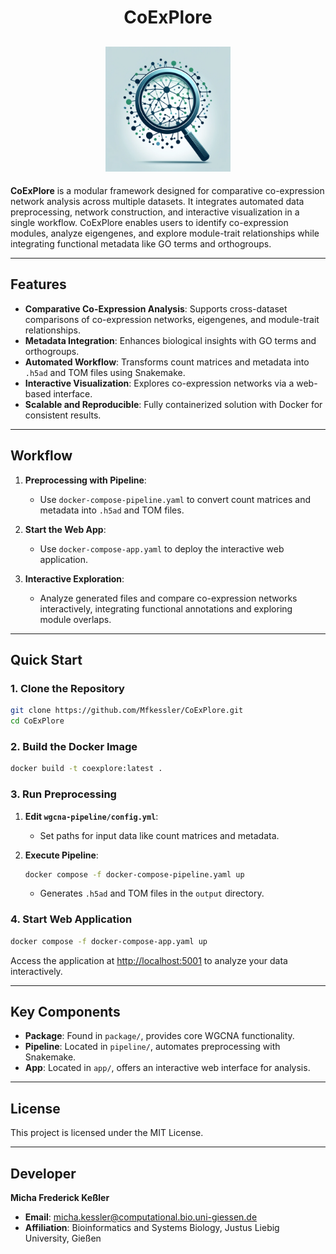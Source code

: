 <h1 align="center">CoExPlore</h1>

<h2 align="center">
  <img src="./logo.webp" alt="Logo" width="200">
</h2>

**CoExPlore** is a modular framework designed for comparative co-expression network analysis across multiple datasets. It integrates automated data preprocessing, network construction, and interactive visualization in a single workflow. CoExPlore enables users to identify co-expression modules, analyze eigengenes, and explore module-trait relationships while integrating functional metadata like GO terms and orthogroups.

---

## Features

- **Comparative Co-Expression Analysis**: Supports cross-dataset comparisons of co-expression networks, eigengenes, and module-trait relationships.
- **Metadata Integration**: Enhances biological insights with GO terms and orthogroups.
- **Automated Workflow**: Transforms count matrices and metadata into `.h5ad` and TOM files using Snakemake.
- **Interactive Visualization**: Explores co-expression networks via a web-based interface.
- **Scalable and Reproducible**: Fully containerized solution with Docker for consistent results.

---

## Workflow

1. **Preprocessing with Pipeline**:
   - Use `docker-compose-pipeline.yaml` to convert count matrices and metadata into `.h5ad` and TOM files.

2. **Start the Web App**:
   - Use `docker-compose-app.yaml` to deploy the interactive web application.

3. **Interactive Exploration**:
   - Analyze generated files and compare co-expression networks interactively, integrating functional annotations and exploring module overlaps.

---

## Quick Start

### 1. Clone the Repository

```bash
git clone https://github.com/Mfkessler/CoExPlore.git
cd CoExPlore
```

### 2. Build the Docker Image

```bash
docker build -t coexplore:latest .
```

### 3. Run Preprocessing

1. **Edit `wgcna-pipeline/config.yml`**:
   - Set paths for input data like count matrices and metadata.

2. **Execute Pipeline**:
   ```bash
   docker compose -f docker-compose-pipeline.yaml up
   ```
   - Generates `.h5ad` and TOM files in the `output` directory.

### 4. Start Web Application

```bash
docker compose -f docker-compose-app.yaml up
```

Access the application at [http://localhost:5001](http://localhost:5001) to analyze your data interactively.

---

## Key Components

- **Package**: Found in `package/`, provides core WGCNA functionality.
- **Pipeline**: Located in `pipeline/`, automates preprocessing with Snakemake.
- **App**: Located in `app/`, offers an interactive web interface for analysis.

---

## License

This project is licensed under the MIT License.

---

## Developer

**Micha Frederick Keßler**

- **Email**: micha.kessler@computational.bio.uni-giessen.de
- **Affiliation**: Bioinformatics and Systems Biology, Justus Liebig University, Gießen
